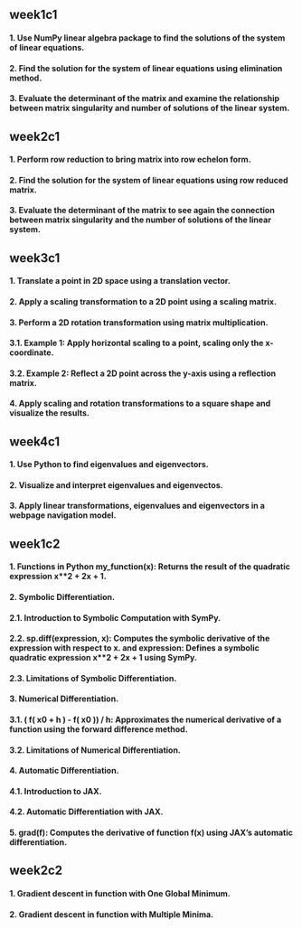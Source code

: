 ## week1c1
#### 1. Use NumPy linear algebra package to find the solutions of the system of linear equations.
#### 2. Find the solution for the system of linear equations using elimination method.
#### 3. Evaluate the determinant of the matrix and examine the relationship between matrix singularity and number of solutions of the linear system.
## week2c1
#### 1. Perform row reduction to bring matrix into row echelon form.
#### 2. Find the solution for the system of linear equations using row reduced matrix.
#### 3. Evaluate the determinant of the matrix to see again the connection between matrix singularity and the number of solutions of the linear system.
## week3c1
#### 1. Translate a point in 2D space using a translation vector.
#### 2. Apply a scaling transformation to a 2D point using a scaling matrix.
#### 3. Perform a 2D rotation transformation using matrix multiplication.
#### 3.1. Example 1: Apply horizontal scaling to a point, scaling only the x-coordinate.
#### 3.2. Example 2: Reflect a 2D point across the y-axis using a reflection matrix.
#### 4. Apply scaling and rotation transformations to a square shape and visualize the results.
## week4c1
#### 1. Use Python to find eigenvalues and eigenvectors.
#### 2. Visualize and interpret eigenvalues and eigenvectos.
#### 3. Apply linear transformations, eigenvalues and eigenvectors in a webpage navigation model.
## week1c2
#### 1. Functions in Python my_function(x): Returns the result of the quadratic expression  x**2 + 2x + 1.
#### 2. Symbolic Differentiation.
#### 2.1. Introduction to Symbolic Computation with SymPy.
#### 2.2. sp.diff(expression, x): Computes the symbolic derivative of the expression with respect to x. and expression: Defines a symbolic quadratic expression  x**2 + 2x + 1 using SymPy.
#### 2.3. Limitations of Symbolic Differentiation.
#### 3. Numerical Differentiation.
#### 3.1. ( f( x0 + h ) - f( x0 )) / h: Approximates the numerical derivative of a function using the forward difference method.
#### 3.2. Limitations of Numerical Differentiation.
#### 4. Automatic Differentiation.
#### 4.1. Introduction to JAX.
#### 4.2. Automatic Differentiation with JAX.
#### 5. grad(f): Computes the derivative of function f(x) using JAX’s automatic differentiation.
## week2c2
#### 1. Gradient descent in function with One Global Minimum.
#### 2. Gradient descent in function with Multiple Minima.

